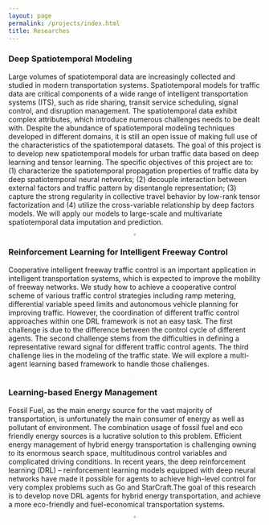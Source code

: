 ```yaml
---
layout: page
permalink: /projects/index.html
title: Researches
---
```


### Deep Spatiotemporal Modeling 

Large volumes of spatiotemporal data are increasingly collected and studied in modern transportation systems. Spatiotemporal models for traffic data are critical components of a wide range of intelligent transportation systems (ITS), such as ride sharing, transit service scheduling, signal control, and disruption management. The spatiotemporal data exhibit complex attributes, which introduce numerous challenges needs to be dealt with. Despite the abundance of spatiotemporal modeling techniques developed in different domains, it is still an open issue of making full use of the characteristics of the spatiotemporal datasets. The goal of this project is to develop new spatiotemporal models for urban traffic data based on deep learning and tensor learning. The specific objectives of this project are to: (1) characterize the spatiotemporal propagation properties of traffic data by deep spatiotemporal neural networks; (2) decouple interaction between external factors and traffic pattern by disentangle representation; (3) capture the strong regularity in collective travel behavior by low-rank tensor factorization and (4) utilize the cross-variable relationship by deep factors models. We will apply our models to large-scale and multivariate spatiotemporal data imputation and prediction. 

<center> <img src="https://raw.githubusercontent.com/Kaimaoge/Kaimaoge.github.io/master/images/IVADO-figure2-min.jpg" style="zoom:30%" /> </center>

### Reinforcement Learning for Intelligent Freeway Control

Cooperative intelligent freeway traffic control is an important application in intelligent transportation systems, which is expected to improve the mobility of freeway networks. We study how to achieve a cooperative control scheme of various traffic control strategies including ramp metering, differential variable speed limits and autonomous vehicle planning for improving traffic. However, the coordination of different traffic control approaches within one DRL framework is not an easy task. The first challenge is due to the difference between the control cycle of different agents. The second challenge stems from the difficulties in defining a representative reward signal for different traffic control agents. The third challenge lies in the modeling of the traffic state. We will explore a multi-agent learning based framework to handle those challenges.

<center> <img src="https://raw.githubusercontent.com/Kaimaoge/Kaimaoge.github.io/master/images/KSGCN-min.jpg" style="zoom:10%" /> </center>



### Learning-based Energy Management 

Fossil Fuel, as the main energy source for the vast majority of transportation, is unfortunately the main consumer of energy as well as pollutant of environment. The combination usage of fossil fuel and eco friendly energy sources is a lucrative solution to this problem. Efficient energy management of hybrid energy transportation is challenging owning to its enormous search space, multitudinous control variables and complicated driving conditions. In recent years, the deep reinforcement learning (DRL) – reinforcement learning models equipped with deep neural networks have made it possible for agents to achieve high-level control for very complex problems such as Go and StarCraft.The goal of this research is to develop nove DRL agents for hybrid energy transportation, and achieve a more eco-friendly and fuel-economical transportation systems.

<center> <img src="https://raw.githubusercontent.com/Kaimaoge/Kaimaoge.github.io/master/images/ems-min.jpg" style="zoom:30%" /> </center>



